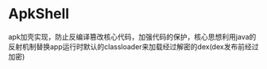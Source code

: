 # ApkShell
apk加壳实现，防止反编译篡改核心代码，加强代码的保护，核心思想利用java的反射机制替换app运行时默认的classloader来加载经过解密的dex(dex发布前经过加密)
